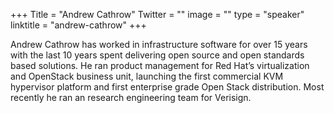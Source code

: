 +++
Title = "Andrew Cathrow"
Twitter = ""
image = ""
type = "speaker"
linktitle = "andrew-cathrow"
+++

Andrew Cathrow has worked in infrastructure software for over 15 years with the last 10 years spent delivering open source and open standards based solutions. He ran product management for Red Hat’s virtualization and OpenStack business unit, launching the first commercial KVM hypervisor platform and first enterprise grade Open Stack distribution. Most recently he ran an research engineering team for Verisign.